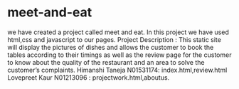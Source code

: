 # meet-and-eat

we have created a project called meet and eat. In this project we have used html,css and javascript to our pages. 
Project Description :
This static site will display the pictures of dishes and allows the customer to book the tables according to their timings as well as the review page for the customer to know about the quality of the restaurant and an area to solve the customer’s complaints.
Himanshi Taneja N01531174: index.html,review.html
Lovepreet Kaur N01213096 : projectwork.html,aboutus.
